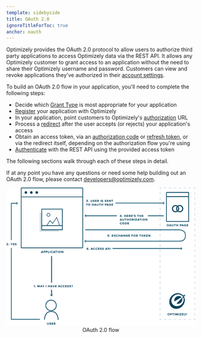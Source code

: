 ```yaml
---
template: sidebyside
title: OAuth 2.0
ignoreTitleForToc: true
anchor: oauth
---
```


Optimizely provides the OAuth 2.0 protocol to allow users to authorize third party applications to access Optimizely data via the REST API. It allows any Optimizely customer to grant access to an application without the need to share their Optimizely username and password. Customers can view and revoke applications they've authorized in their <a href="https://help.optimizely.com/hc/en-us/articles/204477398#oauth" target="_blank">account settings</a>.

To build an OAuth 2.0 flow in your application, you'll need to complete the following steps:

* Decide which [Grant Type](#grant-types) is most appropriate for your application
* [Register](#registration) your application with Optimizely
* In your application, point customers to Optimizely's [authorization](#authorization) URL
* Process a [redirect](#redirection) after the user accepts (or rejects) your application's access
* Obtain an access token, via an [authorization code](#authorization-code) or [refresh token](#refresh-tokens), or via the redirect itself, depending on the authorization flow you're using
* [Authenticate](#authentication-oauth) with the REST API using the provided access token

The following sections walk through each of these steps in detail.

If at any point you have any questions or need some help building out an OAuth 2.0 flow, please contact [developers@optimizely.com](mailto:developers@optimizely.com).


<div align="center">
<img src="/assets/img/rest/oauth_flow.png"><br>
OAuth 2.0 flow
</div><br>
